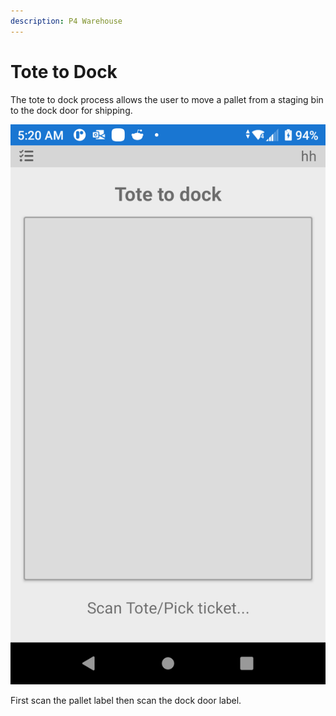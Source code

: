 ```yaml
---
description: P4 Warehouse
---
```


# Tote to Dock

The tote to dock process allows the user to move a pallet from a staging bin to the dock door for shipping.

![P4 Warehouse Stagged Pallet to Dock Door](<../../.gitbook/assets/image (114).png>)

First scan the pallet label then scan the dock door label.

